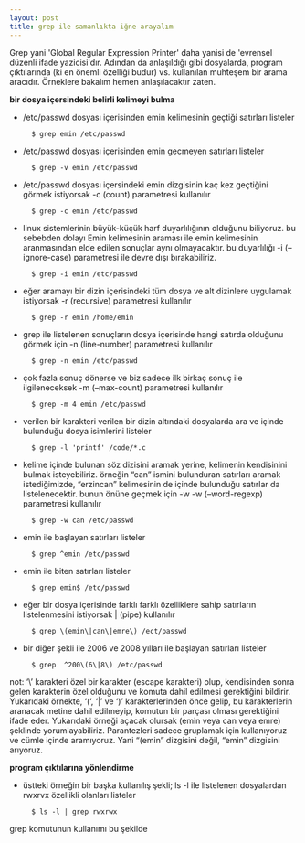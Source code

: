 ```yaml
---
layout: post
title: grep ile samanlıkta iğne arayalım
---
```


Grep yani 'Global Regular Expression Printer' daha yanisi de 'evrensel düzenli ifade yazicisi'dır. Adından da anlaşıldığı gibi dosyalarda, program çıktılarında (ki en önemli özelliği budur) vs. kullanılan muhteşem bir arama aracıdır. Örneklere bakalım hemen anlaşılacaktır zaten.


**bir dosya içersindeki belirli kelimeyi bulma**

- /etc/passwd dosyası içerisinden emin kelimesinin geçtiği satırları listeler

        $ grep emin /etc/passwd

- /etc/passwd dosyası içerisinden emin gecmeyen satırları listeler

        $ grep -v emin /etc/passwd

- /etc/passwd dosyası içersindeki emin dizgisinin kaç kez geçtiğini görmek istiyorsak -c (count) parametresi kullanılır

        $ grep -c emin /etc/passwd

- linux sistemlerinin büyük-küçük harf duyarlılığının olduğunu biliyoruz. bu sebebden dolayı Emin kelimesinin araması ile emin kelimesinin aranmasından elde edilen sonuçlar aynı olmayacaktır. bu duyarlılığı -i (–ignore-case) parametresi ile devre dışı bırakabiliriz.

        $ grep -i emin /etc/passwd

- eğer aramayı bir dizin içerisindeki tüm dosya ve alt dizinlere uygulamak istiyorsak -r (recursive) parametresi kullanılır

        $ grep -r emin /home/emin

- grep ile listelenen sonuçların dosya içerisinde hangi satırda olduğunu görmek için -n (line-number) parametresi kullanılır

        $ grep -n emin /etc/passwd

- çok fazla sonuç dönerse ve biz sadece ilk birkaç sonuç ile ilgileneceksek -m (–max-count) parametresi kullanılır

        $ grep -m 4 emin /etc/passwd

- verilen bir karakteri verilen bir dizin altındaki dosyalarda ara ve içinde bulunduğu dosya isimlerini listeler

        $ grep -l 'printf' /code/*.c


- kelime içinde bulunan söz dizisini aramak yerine, kelimenin kendisinini bulmak isteyebiliriz. örneğin “can” ismini bulunduran satırları aramak istediğimizde, “erzincan” kelimesinin de içinde bulunduğu satırlar da listelenecektir. bunun önüne geçmek için -w -w (–word-regexp) parametresi kullanılır

        $ grep -w can /etc/passwd

- emin ile başlayan satırları listeler

        $ grep ^emin /etc/passwd

- emin ile biten satırları listeler

        $ grep emin$ /etc/passwd

- eğer bir dosya içerisinde farklı farklı özelliklere sahip satırların listelenmesini istiyorsak | (pipe) kullanılır

        $ grep \(emin\|can\|emre\) /ect/passwd

- bir diğer şekli ile 2006 ve 2008 yılları ile başlayan satırları listeler

        $ grep  ^200\(6\|8\) /etc/passwd

not: ‘\’ karakteri özel bir karakter (escape karakteri) olup, kendisinden sonra gelen karakterin özel olduğunu ve komuta dahil edilmesi gerektiğini bildirir. Yukarıdaki örnekte, ‘(‘, ‘|’ ve ‘)’ karakterlerinden önce gelip, bu karakterlerin aranacak metine dahil edilmeyip, komutun bir parçası olması gerektiğini ifade eder. Yukarıdaki örneği açacak olursak (emin veya can veya emre) şeklinde yorumlayabiliriz. Parantezleri sadece gruplamak için kullanıyoruz ve cümle içinde aramıyoruz. Yani “(emin” dizgisini değil, “emin” dizgisini arıyoruz.


**program çıktılarına yönlendirme**

- üstteki örneğin bir başka kullanılış şekli; ls -l ile listelenen dosyalardan rwxrvx özellikli olanları listeler

        $ ls -l | grep rwxrwx


grep komutunun kullanımı bu şekilde


